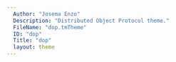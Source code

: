 ```yaml
---
  Author: "Josema Enzo"
  Description: "Distributed Object Protocol theme."
  FileName: "dop.tmTheme"
  ID: "dop"
  Title: "dop"
  layout: theme
---
```

  